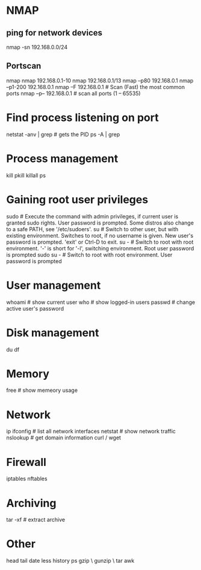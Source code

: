 # NMAP
## ping for network devices
nmap -sn 192.168.0.0/24

## Portscan
nmap <url>
nmap 192.168.0.1-10
nmap 192.168.0.1/13
nmap –p80 192.168.0.1
nmap –p1-200 192.168.0.1
nmap –F 192.168.0.1  # Scan (Fast) the most common ports
nmap –p– 192.168.0.1  # scan all ports (1 – 65535)

# Find process listening on port
netstat -anv | grep <port>  # gets the PID
ps -A | grep <pid>

# Process management
kill <pid>
pkill <pname>
killall
ps

# Gaining root user privileges
sudo <command>  # Execute the command with admin privileges, if current user is granted sudo rights. User password is prompted. Some distros also change to a safe PATH, see '/etc/sudoers'.
su <username>  # Switch to other user, but with existing environment. Switches to root, if no username is given. New user's password is prompted. 'exit' or Ctrl-D to exit.
su -  # Switch to root with root environment. '-' is short for '-l', switching environment. Root user password is prompted
sudo su -  # Switch to root with root environment. User password is prompted

# User management
whoami  # show current user
who  # show logged-in users
passwd  # change active user's password

# Disk management
du
df

# Memory
free  # show memeory usage

# Network
ip
ifconfig  # list all network interfaces
netstat  # show network traffic
nslookup <domain>  # get domain information
curl / wget

# Firewall
iptables
nftables

# Archiving
tar -xf <file>  # extract archive

# Other
head
tail
date
less
history
ps
gzip \ gunzip \ tar
awk

